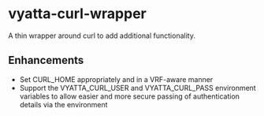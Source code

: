 # vyatta-curl-wrapper
A thin wrapper around curl to add additional functionality.

## Enhancements
 - Set CURL_HOME appropriately and in a VRF-aware manner
 - Support the VYATTA_CURL_USER and VYATTA_CURL_PASS environment
   variables to allow easier and more secure passing of authentication
   details via the environment
